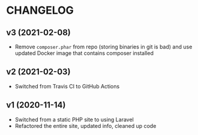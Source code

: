 # CHANGELOG

## v3 (2021-02-08)

* Remove `composer.phar` from repo (storing binaries in git is bad) and use updated Docker image that contains composer installed

## v2 (2021-02-03)

* Switched from Travis CI to GitHub Actions

## v1 (2020-11-14)

* Switched from a static PHP site to using Laravel
* Refactored the entire site, updated info, cleaned up code
